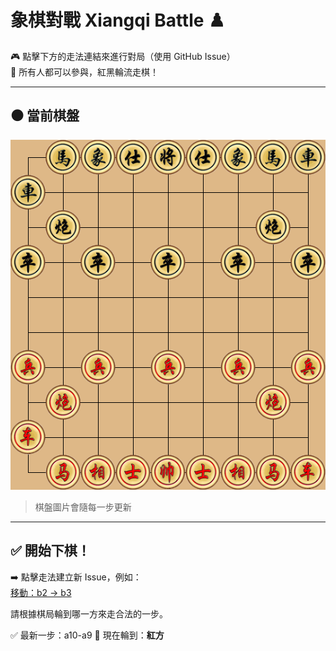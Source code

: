# 象棋對戰 Xiangqi Battle ♟️

🎮 點擊下方的走法連結來進行對局（使用 GitHub Issue）  
👥 所有人都可以參與，紅黑輪流走棋！

---

## ⚫️ 當前棋盤

![current board](./images/board.png)

> 棋盤圖片會隨每一步更新

---

## ✅ 開始下棋！

➡️ 點擊走法建立新 Issue，例如：  
[移動：b2 → b3](https://github.com/Asriel0727/xiangqi-battle/issues/new?title=xiangqi%7Cmove%7Cb2-b3%7Cgame001)

請根據棋局輪到哪一方來走合法的一步。

✅ 最新一步：a10-a9
🎯 現在輪到：**紅方**